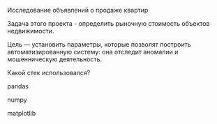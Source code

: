 Исследование объявлений о продаже квартир

Задача этого проекта - определить рыночную стоимость объектов недвижимости.

Цель — установить параметры, которые позволят построить автоматизированную систему: она отследит аномалии и мошенническую деятельность.

Какой стек использовался?

pandas

numpy

matplotlib

